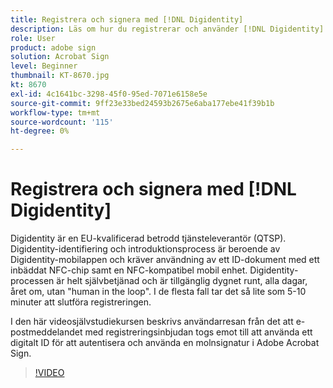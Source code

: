 ```yaml
---
title: Registrera och signera med [!DNL Digidentity]
description: Läs om hur du registrerar och använder [!DNL Digidentity] elektroniskt ID med Acrobat Sign
role: User
product: adobe sign
solution: Acrobat Sign
level: Beginner
thumbnail: KT-8670.jpg
kt: 8670
exl-id: 4c1641bc-3298-45f0-95ed-7071e6158e5e
source-git-commit: 9ff23e33bed24593b2675e6aba177ebe41f39b1b
workflow-type: tm+mt
source-wordcount: '115'
ht-degree: 0%

---
```


# Registrera och signera med [!DNL Digidentity]

Digidentity är en EU-kvalificerad betrodd tjänsteleverantör (QTSP). Digidentity-identifiering och introduktionsprocess är beroende av Digidentity-mobilappen och kräver användning av ett ID-dokument med ett inbäddat NFC-chip samt en NFC-kompatibel mobil enhet. Digidentity-processen är helt självbetjänad och är tillgänglig dygnet runt, alla dagar, året om, utan &quot;human in the loop&quot;. I de flesta fall tar det så lite som 5-10 minuter att slutföra registreringen.

I den här videosjälvstudiekursen beskrivs användarresan från det att e-postmeddelandet med registreringsinbjudan togs emot till att använda ett digitalt ID för att autentisera och använda en molnsignatur i Adobe Acrobat Sign.

>[!VIDEO](https://video.tv.adobe.com/v/336991?hidetitle=true)
